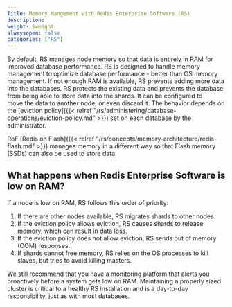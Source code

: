 ```yaml
---
Title: Memory Mangement with Redis Enterprise Software (RS)
description:
weight: $weight
alwaysopen: false
categories: ["RS"]
---
```

By default, RS manages node memory so that data is entirely in RAM for improved
database performance. RS is designed to handle memory management to optimize database
performance - better than OS memory management. If not enough RAM is available,
RS prevents adding more data into the databases. RS protects the existing data and
prevents the database from being able to store data into the shards. It
can be configured to move the data to another node, or even discard it.
The behavior depends on the [eviction policy]({{< relref "/rs/administering/database-operations/eviction-policy.md" >}})
set on each database by the administrator.

RoF [Redis on Flash]({{< relref "/rs/concepts/memory-architecture/redis-flash.md" >}})
manages memory in a different way so that Flash memory (SSDs) can also be used
to store data.

## What happens when Redis Enterprise Software is low on RAM?

If a node is low on RAM, RS follows this order of priority:

1. If there are other nodes available, RS migrates shards to other nodes.
2. If the eviction policy allows eviction, RS causes shards to release memory,
which can result in data loss.
3. If the eviction policy does not allow eviction, RS sends
out of memory (OOM) responses.
4. If shards cannot free memory, RS relies on the OS processes to kill slaves,
but tries to avoid killing masters.

We still recommend that you have a monitoring platform that alerts you
proactively before a system gets low on RAM. Maintaining a properly sized
cluster is critical to a healthy RS installation and is a day-to-day
responsibility, just as with most databases.
